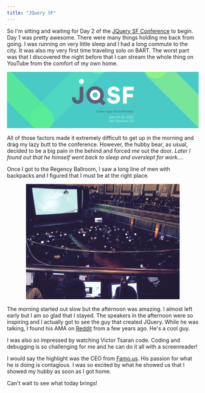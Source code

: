 ```yaml
---
title: "JQuery SF"
---
```

So I'm sitting and waiting for Day 2 of the [JQuery SF Conference](<http://jquerysf.com>) to begin. Day 1 was pretty awesome. There were many things holding me back from going. I was running on very little sleep and I had a long commute to the city. It was also my very first time traveling solo on BART. The worst part was that I discovered the night before that I can stream the whole thing on YouTube from the comfort of my own home. 

<center><img src='../img/jquerySF.jpeg'></center>  



All of those factors made it extremely difficult to get up in the morning and drag my lazy butt to the conference. However, the hubby bear, as usual, decided to be a big pain in the behind and forced me out the door. *Later I found out that he himself went back to sleep and overslept for work...*. 

Once I got to the Regency Ballroom, I saw a long line of men with backpacks and I figured that I must be at the right place.

<center><img style="width: 80%; max-width: 500px" src="../img/regency.jpg"></center> 

The morning started out slow but the afternoon was amazing. I almost left early but I am so glad that I stayed. The speakers in the afternoon were so inspiring and I actually got to see the guy that created JQuery. While he was talking, I found his AMA on [Reddit](<http://www.reddit.com/r/IAmA/comments/h42ak/i_am_john_resig_creator_of_jquery_ama/>) from a few years ago. He's a cool guy. 

I was also so impressed by watching Victor Tsaran code. Coding and debugging is so challenging for me and he can do it all with a screenreader! 

I would say the highlight was the CEO from [Famo.us](<http://famous.org>). His passion for what he is doing is contagious. I was so excited by what he showed us that I showed my hubby as soon as I got home.

Can't wait to see what today brings!